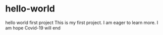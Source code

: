 # hello-world
hello world first project
This is my first project. I am eager to learn more.
I am hope Covid-19 will end
